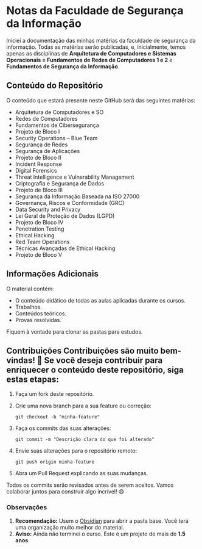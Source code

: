 # Notas da Faculdade de Segurança da Informação

Iniciei a documentação das minhas matérias da faculdade de segurança da informação. Todas as matérias serão publicadas, e, inicialmente, temos apenas as disciplinas de **Arquitetura de Computadores e Sistemas Operacionais** e **Fundamentos de Redes de Computadores 1 e 2** e **Fundamentos de Segurança da Informação**. 

## Conteúdo do Repositório

O conteúdo que estará presente neste GitHub será das seguintes matérias:

- Arquitetura de Computadores e SO
- Redes de Computadores
- Fundamentos de Cibersegurança
- Projeto de Bloco I
- Security Operations – Blue Team
- Segurança de Redes
- Segurança de Aplicações
- Projeto de Bloco II
- Incident Response
- Digital Forensics
- Threat Intelligence e Vulnerability Management
- Criptografia e Segurança de Dados
- Projeto de Bloco III
- Segurança da Informação Baseada na ISO 27000
- Governança, Riscos e Conformidade (GRC)
- Data Security and Privacy
- Lei Geral de Proteção de Dados (LGPD)
- Projeto de Bloco IV
- Penetration Testing
- Ethical Hacking
- Red Team Operations
- Técnicas Avançadas de Ethical Hacking
- Projeto de Bloco V

## Informações Adicionais

O material contém:
- O conteúdo didático de todas as aulas aplicadas durante os cursos.
- Trabalhos.
- Conteúdos teóricos.
- Provas resolvidas.

Fiquem à vontade para clonar as pastas para estudos.

## Contribuições  Contribuições são muito bem-vindas! 🚀  Se você deseja contribuir para enriquecer o conteúdo deste repositório, siga estas etapas:

1. Faça um fork deste repositório.

2. Crie uma nova branch para a sua feature ou correção: 

    `git checkout -b "minha-feature"`

4. Faça os commits das suas alterações:
    
    `git commit -m "Descrição clara do que foi alterado"`
    
5. Envie suas alterações para o repositório remoto:
    
    `git push origin minha-feature`
    
6. Abra um Pull Request explicando as suas mudanças.

Todos os commits serão revisados antes de serem aceitos. Vamos colaborar juntos para construir algo incrível! 😄

### Observações
1. **Recomendação:** Usem o [Obsidian](https://obsidian.md/) para abrir a pasta base. Você terá uma organização muito melhor do material.
2. **Aviso:** Ainda não terminei o curso. Este é um projeto de mais de **1.5 anos**.
